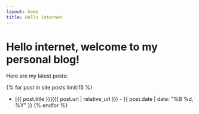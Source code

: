 ```yaml
---
layout: home
title: Hello internet
---
```


# Hello internet, welcome to my personal blog!

Here are my latest posts:

{% for post in site.posts limit:15 %}
* [{{ post.title }}]({{ post.url | relative_url }}) - {{ post.date | date: "%B %d, %Y" }}
{% endfor %}

